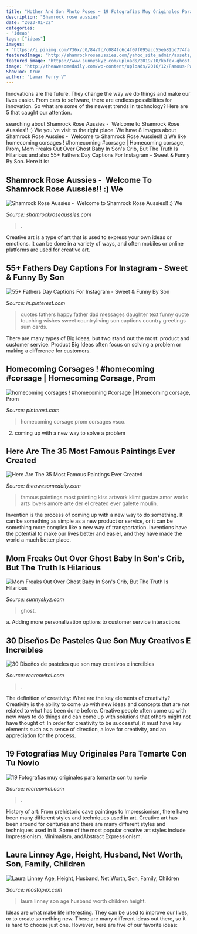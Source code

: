 ```yaml
---
title: "Mother And Son Photo Poses ~ 19 Fotografías Muy Originales Para Tomarte Con Tu Novio"
description: "Shamrock rose aussies"
date: "2023-01-22"
categories:
- "ideas"
tags: ["ideas"]
images:
- "https://i.pinimg.com/736x/c0/84/fc/c084fc6c4f07f095acc55eb81bd774fa.jpg"
featuredImage: "http://shamrockroseaussies.com/yahoo_site_admin/assets/images/DSC_0147.83222412_std.JPG"
featured_image: "https://www.sunnyskyz.com/uploads/2019/10/kofex-ghost-baby-mom-lg.jpg"
image: "http://theawesomedaily.com/wp-content/uploads/2016/12/Famous-Paintings-20-1.jpg"
ShowToc: true
author: "Lamar Ferry V"
---
```



Innovations are the future. They change the way we do things and make our lives easier. From cars to software, there are endless possibilities for innovation. So what are some of the newest trends in technology? Here are 5 that caught our attention.

	

		
searching about Shamrock Rose Aussies - ﻿﻿﻿ Welcome to Shamrock Rose Aussies!! :) We you've visit to the right place. We have 8 Images about Shamrock Rose Aussies - ﻿﻿﻿ Welcome to Shamrock Rose Aussies!! :) We like homecoming corsages ! #homecoming #corsage | Homecoming corsage, Prom, Mom Freaks Out Over Ghost Baby In Son&#039;s Crib, But The Truth Is Hilarious and also 55+ Fathers Day Captions For Instagram - Sweet &amp; Funny By Son. Here it is:
		
    
## Shamrock Rose Aussies - ﻿﻿﻿ Welcome To Shamrock Rose Aussies!! :) We

<img loading=lazy src="http://shamrockroseaussies.com/yahoo_site_admin/assets/images/DSC_0147.83222412_std.JPG" onerror="this.onerror=null;this.src='https://tse2.mm.bing.net/th?id=OIP.COBNMtWg1s3l-nPXNGFJGgHaE9&amp;pid=15.1';" alt="Shamrock Rose Aussies - ﻿﻿﻿ Welcome to Shamrock Rose Aussies!! :) We">

_Source: shamrockroseaussies.com_

>. 

	

Creative art is a type of art that is used to express your own ideas or emotions. It can be done in a variety of ways, and often mobiles or online platforms are used for creative art.

    
## 55+ Fathers Day Captions For Instagram - Sweet &amp; Funny By Son

<img loading=lazy src="https://i.pinimg.com/736x/4a/89/f1/4a89f180757108f9f29da7a07bc42938.jpg" onerror="this.onerror=null;this.src='https://tse3.mm.bing.net/th?id=OIP.dRVOhdxQCBnexjuUbRsHqgHaLG&amp;pid=15.1';" alt="55+ Fathers Day Captions For Instagram - Sweet &amp; Funny By Son">

_Source: in.pinterest.com_

>quotes fathers happy father dad messages daughter text funny quote touching wishes sweet countryliving son captions country greetings sum cards. 

	

There are many types of Big Ideas, but two stand out the most: product and customer service. Product Big Ideas often focus on solving a problem or making a difference for customers.

    
## Homecoming Corsages ! #homecoming #corsage | Homecoming Corsage, Prom

<img loading=lazy src="https://i.pinimg.com/736x/c0/84/fc/c084fc6c4f07f095acc55eb81bd774fa.jpg" onerror="this.onerror=null;this.src='https://tse2.mm.bing.net/th?id=OIP.ryvDEibKqNQbqq1Xa-9AEgHaJ4&amp;pid=15.1';" alt="homecoming corsages ! #homecoming #corsage | Homecoming corsage, Prom">

_Source: pinterest.com_

>homecoming corsage prom corsages vsco. 

	

2. coming up with a new way to solve a problem 

    
## Here Are The 35 Most Famous Paintings Ever Created

<img loading=lazy src="http://theawesomedaily.com/wp-content/uploads/2016/12/Famous-Paintings-20-1.jpg" onerror="this.onerror=null;this.src='https://tse4.mm.bing.net/th?id=OIP.K5Hm3Bs1TFdhbEU8q8mW3AHaJ7&amp;pid=15.1';" alt="Here Are The 35 Most Famous Paintings Ever Created">

_Source: theawesomedaily.com_

>famous paintings most painting kiss artwork klimt gustav amor works arts lovers amore arte der el created ever galette moulin. 

	

Invention is the process of coming up with a new way to do something. It can be something as simple as a new product or service, or it can be something more complex like a new way of transportation. Inventions have the potential to make our lives better and easier, and they have made the world a much better place.

    
## Mom Freaks Out Over Ghost Baby In Son&#039;s Crib, But The Truth Is Hilarious

<img loading=lazy src="https://www.sunnyskyz.com/uploads/2019/10/kofex-ghost-baby-mom-lg.jpg" onerror="this.onerror=null;this.src='https://tse2.mm.bing.net/th?id=OIP.Gqd6AwtGPr6WU77UIsV2eAHaEG&amp;pid=15.1';" alt="Mom Freaks Out Over Ghost Baby In Son&#039;s Crib, But The Truth Is Hilarious">

_Source: sunnyskyz.com_

>ghost. 

	

a. Adding more personalization options to customer service interactions 

    
## 30 Diseños De Pasteles Que Son Muy Creativos E Increibles

<img loading=lazy src="https://www.recreoviral.com/wp-content/uploads/2015/06/Pasteles-creativos-24.jpg" onerror="this.onerror=null;this.src='https://tse3.mm.bing.net/th?id=OIP.QiBdcn8sp4V_wrgfimJ3mAHaLV&amp;pid=15.1';" alt="30 Diseños de pasteles que son muy creativos e increibles">

_Source: recreoviral.com_

>. 

	

The definition of creativity: What are the key elements of creativity?
Creativity is the ability to come up with new ideas and concepts that are not related to what has been done before. Creative people often come up with new ways to do things and can come up with solutions that others might not have thought of. In order for creativity to be successful, it must have key elements such as a sense of direction, a love for creativity, and an appreciation for the process.

    
## 19 Fotografías Muy Originales Para Tomarte Con Tu Novio

<img loading=lazy src="https://www.recreoviral.com/wp-content/uploads/2019/06/Poses-para-parejas-12-521x700.jpg" onerror="this.onerror=null;this.src='https://tse3.mm.bing.net/th?id=OIP.QWHgQdp9Tfxr9qAa0nnmVwHaJ8&amp;pid=15.1';" alt="19 Fotografías muy originales para tomarte con tu novio">

_Source: recreoviral.com_

>. 

	

History of art: From prehistoric cave paintings to Impressionism, there have been many different styles and techniques used in art.
Creative art has been around for centuries and there are many different styles and techniques used in it. Some of the most popular creative art styles include Impressionism, Minimalism, andAbstract Expressionism.

    
## Laura Linney Age, Height, Husband, Net Worth, Son, Family, Children

<img loading=lazy src="https://www.mostapex.com/wp-content/uploads/2018/11/Laura-Linney-Pictures.jpg" onerror="this.onerror=null;this.src='https://tse4.mm.bing.net/th?id=OIP.FI8-qbxBadjsuutIhgTITgHaLF&amp;pid=15.1';" alt="Laura Linney Age, Height, Husband, Net Worth, Son, Family, Children">

_Source: mostapex.com_

>laura linney son age husband worth children height. 

	

Ideas are what make life interesting. They can be used to improve our lives, or to create something new. There are many different ideas out there, so it is hard to choose just one. However, here are five of our favorite ideas: 

